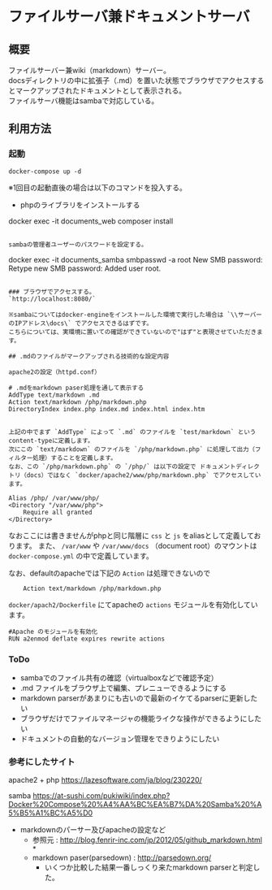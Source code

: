 # ファイルサーバ兼ドキュメントサーバ

## 概要

ファイルサーバー兼wiki（markdown）サーバー。  
docsディレクトリの中に拡張子（.md）を置いた状態でブラウザでアクセスするとマークアップされたドキュメントとして表示される。  
ファイルサーバ機能はsambaで対応している。  

## 利用方法

### 起動  

```
docker-compose up -d
```

※1回目の起動直後の場合は以下のコマンドを投入する。  

* phpのライブラリをインストールする

docker exec -it documents_web composer install
```

sambaの管理者ユーザーのパスワードを設定する。  

```
docker exec -it documents_samba smbpasswd -a root
New SMB password:
Retype new SMB password:
Added user root.
```

### ブラウザでアクセスする。  
`http://localhost:8080/`  

※sambaについてはdocker-engineをインストールした環境で実行した場合は `\\サーバーのIPアドレス\docs\` でアクセスできるはずです。  
こちらについては、実環境に置いての確認ができていないので"はず"と表現させていただきます。  

## .mdのファイルがマークアップされる技術的な設定内容

apache2の設定（httpd.conf）

```
    # .mdをmarkdown paser処理を通して表示する
    AddType text/markdown .md
    Action text/markdown /php/markdown.php
    DirectoryIndex index.php index.md index.html index.htm
```

上記の中でまず `AddType` によって `.md` のファイルを `test/markdown` というcontent-typeに定義します。  
次にこの `text/markdown` のファイルを `/php/markdown.php` に処理して出力（フィルター処理）することを定義します。  
なお、この `/php/markdown.php` の `/php/` は以下の設定で ドキュメントディレクトリ（docs）ではなく `docker/apache2/www/php/markdown.php` でアクセスしています。  

Alias /php/ /var/www/php/
<Directory "/var/www/php">
    Require all granted
</Directory>
```

なおここには書きませんがphpと同じ階層に `css` と `js` をaliasとして定義しております。
また、 `/var/www` や `/var/www/docs` （document root）のマウントは `docker-compose.yml` の中で定義しています。  

なお、defaultのapacheでは下記の `Action` は処理できないので

```
    Action text/markdown /php/markdown.php
```

`docker/apach2/Dockerfile` にてapacheの `actions` モジュールを有効化しています。  

```
#Apache のモジュールを有効化
RUN a2enmod deflate expires rewrite actions
```

### ToDo

* sambaでのファイル共有の確認（virtualboxなどで確認予定）  
* .md ファイルをブラウザ上で編集、プレニューできるようにする
* markdown parserがあまりにも古いので最新のイケてるparserに更新したい
* ブラウザだけでファイルマネージャの機能ライクな操作ができるようにしたい
* ドキュメントの自動的なバージョン管理をできりようにしたい

### 参考にしたサイト

apache2 + php
https://lazesoftware.com/ja/blog/230220/

samba
https://at-sushi.com/pukiwiki/index.php?Docker%20Compose%20%A4%AA%BC%EA%B7%DA%20Samba%20%A5%B5%A1%BC%A5%D0

* markdownのパーサー及びapacheの設定など
    * 参照元 : http://blog.fenrir-inc.com/jp/2012/05/github_markdown.html
        * 
    * markdown paser(parsedown) : http://parsedown.org/
        * いくつか比較した結果一番しっくり来たmarkdown parserと判定した。


